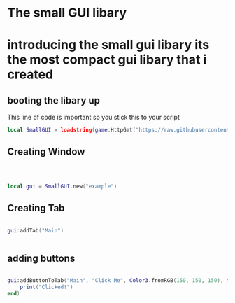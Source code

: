 # The small GUI libary

# introducing the small gui libary its the most compact gui libary that i created


## booting the libary up 

This line of code is important so you stick this to your script
```lua
local SmallGUI = loadstring(game:HttpGet("https://raw.githubusercontent.com/AzxerMan000/Small-Gui-libary-/refs/heads/main/Source.lua"))()
```

## Creating Window

```lua



local gui = SmallGUI.new("example")

```

## Creating Tab

```lua 

gui:addTab("Main")



```

## adding buttons

```lua

gui:addButtonToTab("Main", "Click Me", Color3.fromRGB(150, 150, 150), function()
    print("Clicked!")
end)

```

